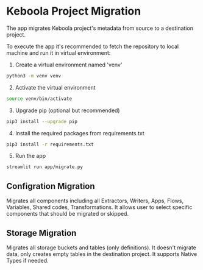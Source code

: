 # Keboola Project Migration
The app migrates Keboola project's metadata from source to a destination project.

To execute the app it's recommended to fetch the repository to local machine and run it in virtual environment:

1. Create a virtual environment named 'venv'
```bash
python3 -m venv venv
```

2. Activate the virtual environment
```bash
source venv/bin/activate
```

3. Upgrade pip (optional but recommended)
```bash
pip3 install --upgrade pip
```

4. Install the required packages from requirements.txt
```bash
pip3 install -r requirements.txt
```

5. Run the app
```bash
streamlit run app/migrate.py
```



## Configration Migration
Migrates all components including all Extractors, Writers, Apps, Flows, Variables, Shared codes, Transformations. It allows user to select specific components that should be migrated or skipped.

## Storage Migration
Migrates all storage buckets and tables (only definitions). It doesn't migrate data, only creates empty tables in the destination project. It supports Native Types if needed. 
